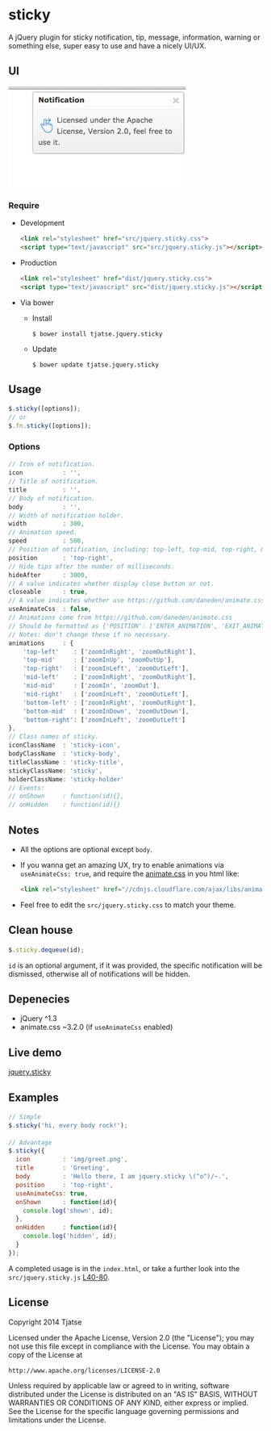 sticky
======

A jQuery plugin for sticky notification, tip, message, information, warning or something else, super easy to use and have a nicely UI/UX.

## UI
![image](screenshot/tip.png)

### Require
- Development
  ```html
  <link rel="stylesheet" href="src/jquery.sticky.css">
  <script type="text/javascript" src="src/jquery.sticky.js"></script>
  ```

- Production
  ```html
  <link rel="stylesheet" href="dist/jquery.sticky.css">
  <script type="text/javascript" src="dist/jquery.sticky.js"></script>
  ```

- Via bower

  - Install
    ```
    $ bower install tjatse.jquery.sticky
    ```

  - Update
    ```
    $ bower update tjatse.jquery.sticky
    ```

## Usage
```javascript
$.sticky([options]);
// or
$.fn.sticky([options]);
```

### Options
```javascript
// Icon of notification.
icon           : '',
// Title of notification.
title          : '',
// Body of notification.
body           : '',
// Width of notification holder.
width          : 300,
// Animation speed.
speed          : 500,
// Position of notification, including: top-left, top-mid, top-right, mid-left, mid-mid, mid-right, bottom-left, bottom-mid, bottom-right.
position       : 'top-right',
// Hide tips after the number of milliseconds.
hideAfter      : 3000,
// A value indicates whether display close button or not.
closeable      : true,
// A value indicates whether use https://github.com/daneden/animate.css animations.
useAnimateCss  : false,
// Animations come from https://github.com/daneden/animate.css
// Should be formatted as {'POSITION': ['ENTER_ANIMATION', 'EXIT_ANIMATION']}
// Notes: don't change these if no necessary.
animations     : {
    'top-left'    : ['zoomInRight', 'zoomOutRight'],
    'top-mid'     : ['zoomInUp', 'zoomOutUp'],
    'top-right'   : ['zoomInLeft', 'zoomOutLeft'],
    'mid-left'    : ['zoomInRight', 'zoomOutRight'],
    'mid-mid'     : ['zoomIn', 'zoomOut'],
    'mid-right'   : ['zoomInLeft', 'zoomOutLeft'],
    'bottom-left' : ['zoomInRight', 'zoomOutRight'],
    'bottom-mid'  : ['zoomInDown', 'zoomOutDown'],
    'bottom-right': ['zoomInLeft', 'zoomOutLeft']
},
// Class names of sticky.
iconClassName  : 'sticky-icon',
bodyClassName  : 'sticky-body',
titleClassName : 'sticky-title',
stickyClassName: 'sticky',
holderClassName: 'sticky-holder'
// Events:
// onShown     : function(id){},
// onHidden    : function(id){}
```

## Notes
- All the options are optional except `body`.
- If you wanna get an amazing UX, try to enable animations via `useAnimateCss: true`, and require the [animate.css](https://github.com/daneden/animate.css) in you html like:
  ```html
  <link rel="stylesheet" href="//cdnjs.cloudflare.com/ajax/libs/animate.css/3.2.0/animate.min.css">
  ```

- Feel free to edit the `src/jquery.sticky.css` to match your theme.

## Clean house
```javascript
$.sticky.dequeue(id);
```

`id` is an optional argument, if it was provided, the specific notification will be dismissed, otherwise all of notifications will be hidden.

## Depenecies
- jQuery ^1.3
- animate.css ~3.2.0 (if `useAnimateCss` enabled)

## Live demo
[jquery.sticky](http://tjatse.github.io/jquery/sticky)

## Examples
```javascript
// Simple
$.sticky('hi, every body rock!');

// Advantage
$.sticky({
  icon         : 'img/greet.png',
  title        : 'Greeting',
  body         : 'Hello there, I am jquery.sticky \(^o^)/~.',
  position     : 'top-right',
  useAnimateCss: true,
  onShown      : function(id){
    console.log('shown', id);
  },
  onHidden     : function(id){
    console.log('hidden', id);
  }
});
```

A completed usage is in the `index.html`, or take a further look into the `src/jquery.sticky.js` [L40-80](https://github.com/Tjatse/sticky/blob/master/src/jquery.sticky.js#L40-L80).

## License
Copyright 2014 Tjatse

Licensed under the Apache License, Version 2.0 (the "License");
you may not use this file except in compliance with the License.
You may obtain a copy of the License at

    http://www.apache.org/licenses/LICENSE-2.0

Unless required by applicable law or agreed to in writing, software
distributed under the License is distributed on an "AS IS" BASIS,
WITHOUT WARRANTIES OR CONDITIONS OF ANY KIND, either express or implied.
See the License for the specific language governing permissions and
limitations under the License.